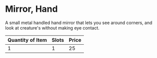 # Mirror, Hand

A small metal handled hand mirror that lets you see around corners, and look at creature's without making eye contact.

| Quantity of Item |  Slots | Price |
| ---------------- | ------ | ----- |
| 1                | 1      | 25    |

